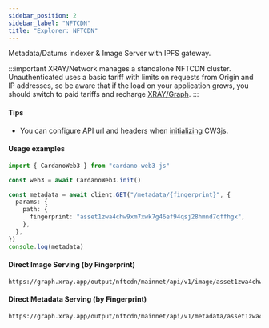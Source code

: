 ```yaml
---
sidebar_position: 2
sidebar_label: "NFTCDN"
title: "Explorer: NFTCDN"
---
```


Metadata/Datums indexer & Image Server with IPFS gateway.

:::important
XRAY/Network manages a standalone NFTCDN cluster. Unauthenticated uses a basic tariff with limits on requests from Origin and IP addresses, so be aware that if the load on your application grows, you should switch to paid tariffs and recharge [XRAY/Graph](https://xray.app).
:::

#### Tips

* You can configure API url and headers when [initializing](/docs/cardano-web3/initialization) CW3js.

#### Usage examples

```ts
import { CardanoWeb3 } from "cardano-web3-js"

const web3 = await CardanoWeb3.init()

const metadata = await client.GET("/metadata/{fingerprint}", {
  params: {
    path: {
      fingerprint: "asset1zwa4chw9xm7xwk7g46ef94qsj28hmnd7qffhgx",
    },
  },
})
console.log(metadata)
```

#### Direct Image Serving (by Fingerprint)

```
https://graph.xray.app/output/nftcdn/mainnet/api/v1/image/asset1zwa4chw9xm7xwk7g46ef94qsj28hmnd7qffhgx
```

#### Direct Metadata Serving (by Fingerprint)

```
https://graph.xray.app/output/nftcdn/mainnet/api/v1/metadata/asset1zwa4chw9xm7xwk7g46ef94qsj28hmnd7qffhgx
```